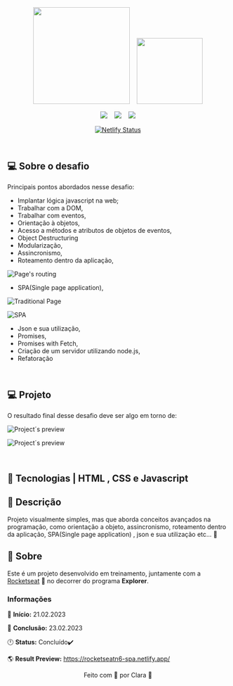 <div align="center">
<img width="220px" src="https://raw.githubusercontent.com/Rocketseat/awesome/master/assets/logo_rocketseat.png" alt="">&nbsp;&nbsp;&nbsp;
<img width="150px" src="https://www.rocketseat.com.br/_next/image?url=%2Fassets%2Flogos%2Fexplorer.svg&w=256&q=75"  alt="">
<br>
<p align="center">
<img src="https://img.shields.io/github/last-commit/Clara-Pacheco/SPA_project_ExplorerN6"/>&nbsp;&nbsp;&nbsp;
<img src="https://img.shields.io/github/repo-size/Clara-Pacheco/SPA_project_ExplorerN6"/>&nbsp;&nbsp;&nbsp;
<img src="https://img.shields.io/github/languages/count/Clara-Pacheco/SPA_project_ExplorerN6"/>

[![Netlify Status](https://api.netlify.com/api/v1/badges/1268c36a-436a-4f2b-93b9-866621d17715/deploy-status)](https://app.netlify.com/sites/rocketseatn6-spa/deploys)

</div>

<br>

## 💻 Sobre o desafio

Principais pontos abordados nesse desafio:

- Implantar lógica javascript na web;
- Trabalhar com a DOM,
- Trabalhar com eventos,
- Orientação à objetos,
- Acesso a métodos e atributos de objetos de eventos,
- Object Destructuring
- Modularização,
- Assincronismo,
- Roteamento dentro da aplicação,  

![Page's routing](https://github.com/Clara-Pacheco/SPA_project_ExplorerN6/blob/main/assets/Adicionando%20um%20servidor%20local%20e%20simples%20com%20NodeJS%20_%20Rocketseat%20-%20Google%20Chrome%2023_02_2023%2010_03_52.png)   

- SPA(Single page application),

![Traditional Page](https://github.com/Clara-Pacheco/SPA_project_ExplorerN6/blob/main/assets/Adicionando%20um%20servidor%20local%20e%20simples%20com%20NodeJS%20_%20Rocketseat%20-%20Google%20Chrome%2023_02_2023%2010_06_32.png)  

![SPA](https://github.com/Clara-Pacheco/SPA_project_ExplorerN6/blob/main/assets/Adicionando%20um%20servidor%20local%20e%20simples%20com%20NodeJS%20_%20Rocketseat%20-%20Google%20Chrome%2023_02_2023%2010_10_40.png)  

- Json e sua utilização,
- Promises,
- Promises with Fetch,
- Criação de um servidor utilizando node.js,
- Refatoração

<br>

## 💻 Projeto

O resultado final desse desafio deve ser algo em torno de:

![Project´s preview](https://github.com/Clara-Pacheco/SPA_project_ExplorerN6/blob/main/assets/Adicionando%20um%20servidor%20local%20e%20simples%20com%20NodeJS%20_%20Rocketseat%20-%20Google%20Chrome%2023_02_2023%2010_03_32.png)  

![Project´s preview](https://github.com/Clara-Pacheco/SPA_project_ExplorerN6/blob/main/assets/Adicionando%20um%20servidor%20local%20e%20simples%20com%20NodeJS%20_%20Rocketseat%20-%20Google%20Chrome%2023_02_2023%2010_04_41.png)  

<br>

## 🧪 Tecnologias | HTML , CSS e Javascript  

## 📜 Descrição

Projeto visualmente simples, mas que aborda conceitos avançados na programação, como orientação a objeto, assincronismo, roteamento dentro da aplicação, SPA(Single page application) , json e sua utilização etc... 🚀


##  📕 Sobre  

<p>Este é um projeto desenvolvido em treinamento, juntamente com a 
<a  href="https://www.rocketseat.com.br">Rocketseat</a> 🚀  
no decorrer do programa <b>Explorer</b>.  

<br>

### Informações  

📅 **Início:** 21.02.2023

📅 **Conclusão:** 23.02.2023

🕛 **Status:** Concluído✔️

🌎 **Result Preview:** https://rocketseatn6-spa.netlify.app/

<div align="center">
Feito com 💜 por Clara 🚀
</div>
</p>